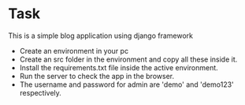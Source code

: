 # Task

This is a simple blog application using django framework

* Create an environment in your pc 
* Create an src folder in the environment and copy all these inside it.
* Install the requirements.txt file inside the active environment.
* Run the server to check the app in the browser.
* The username and password for admin are 'demo' and 'demo123' respectively.
